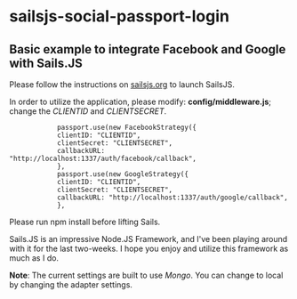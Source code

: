 # sailsjs-social-passport-login
Basic example to integrate Facebook and Google with Sails.JS
---------------------------------------------------

Please follow the instructions on [sailsjs.org](http://sailsjs.org) to launch SailsJS.

In order to utilize the application, please modify: **config/middleware.js**; change the *CLIENTID* and *CLIENTSECRET*.

                passport.use(new FacebookStrategy({
                clientID: "CLIENTID",
                clientSecret: "CLIENTSECRET",
                callbackURL: "http://localhost:1337/auth/facebook/callback",
                },
                passport.use(new GoogleStrategy({
                clientID: "CLIENTID",
                clientSecret: "CLIENTSECRET",
                callbackURL: "http://localhost:1337/auth/google/callback",
                },
                

Please run npm install before lifting Sails.

Sails.JS is an impressive Node.JS Framework, and I've been playing around with it for the last two-weeks. I hope you enjoy and utilize this framework as much as I do. 

**Note**: The current settings are built to use *Mongo*. You can change to local by changing the adapter settings.
